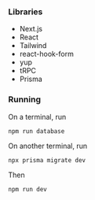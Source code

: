 ### Libraries

- Next.js
- React
- Tailwind
- react-hook-form
- yup
- tRPC
- Prisma

### Running

On a terminal, run

```shell
npm run database
```

On another terminal, run

```shell
npx prisma migrate dev
```

Then

```shell
npm run dev
```
